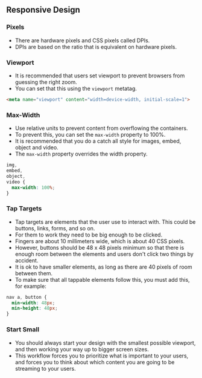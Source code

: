## Responsive Design

### Pixels

* There are hardware pixels and CSS pixels called DPIs.
* DPIs are based on the ratio that is equivalent on hardware pixels.

### Viewport

* It is recommended that users set viewport to prevent browsers from guessing the right zoom.
* You can set that this using the `viewport` metatag.

```html
<meta name="viewport" content="width=device-width, initial-scale=1">
```

### Max-Width

* Use relative units to prevent content from overflowing the containers.
* To prevent this, you can set the `max-width` property to 100%.
* It is recommended that you do a catch all style for images, embed, object and video.
* The `max-width` property overrides the width property.

```css
img,
embed,
object,
video {
  max-width: 100%;
}
```

### Tap Targets

* Tap targets are elements that the user use to interact with. This could be buttons, links, forms, and so on.
* For them to work they need to be big enough to be clicked.
* Fingers are about 10 millimeters wide, which is about 40 CSS pixels.
* However, buttons should be 48 x 48 pixels minimum so that there is enough room between the elements and users don't click two things by accident.
* It is ok to have smaller elements, as long as there are 40 pixels of room between them.
* To make sure that all tappable elements follow this, you must add this, for example:

```css
nav a, button {
  min-width: 48px;
  min-height: 48px;
}
```

### Start Small

* You should always start your design with the smallest possible viewport, and then working your way up to bigger screen sizes.
* This workflow forces you to prioritize what is important to your users, and forces you to think about which content you are going to be streaming to your users.
